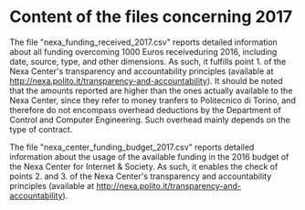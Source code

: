 Content of the files concerning 2017
====================================

The file "nexa_funding_received_2017.csv" reports detailed information about all funding overcoming 1000 Euros receiveduring 2016, including date, source, type, and other dimensions. As such, it fulfills point 1. of the Nexa Center's transparency and accountability principles (available at http://nexa.polito.it/transparency-and-accountability). It should be noted that the amounts reported are higher than the ones actually available to the Nexa Center, since they refer to money tranfers to Politecnico di Torino, and therefore do not encompass overhead deductions by the Department of Control and Computer Engineering. Such overhead mainly depends on the type of contract.

The file "nexa_center_funding_budget_2017.csv" reports detailed information about the usage of the available funding in the 2016 budget of the Nexa Center for Internet & Society. As such, it enables the check of points 2. and 3. of the Nexa Center's transparency and accountability principles (available at http://nexa.polito.it/transparency-and-accountability). 
